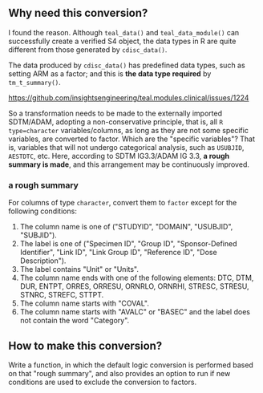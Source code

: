 ## Why need this conversion?
I found the reason. Although `teal_data()` and `teal_data_module()` can successfully create a verified S4 object, the data types in R are quite different from those generated by `cdisc_data()`. 

The data produced by `cdisc_data()` has predefined data types, such as setting ARM as a factor; and this is **the data type required** by `tm_t_summary()`.

https://github.com/insightsengineering/teal.modules.clinical/issues/1224

So a transformation needs to be made to the externally imported SDTM/ADAM, adopting a non-conservative principle, that is, all `R type=character` variables/columns, as long as they are not some specific variables, are converted to factor. Which are the "specific variables"? That is, variables that will not undergo categorical analysis, such as `USUBJID`, `AESTDTC`, etc. Here, according to SDTM IG3.3/ADAM IG 3.3, **a rough summary is made**, and this arrangement may be continuously improved.
### a rough summary
For columns of type `character`, convert them to `factor` except for the following conditions:

1. The column name is one of ("STUDYID", "DOMAIN", "USUBJID", "SUBJID").
2. The label is one of ("Specimen ID", "Group ID", "Sponsor-Defined Identifier", "Link ID", "Link Group ID", "Reference ID", "Dose Description").
3. The label contains "Unit" or "Units".
4. The column name ends with one of the following elements: DTC, DTM, DUR, ENTPT, ORRES, ORRESU, ORNRLO, ORNRHI, STRESC, STRESU, STNRC, STREFC, STTPT.
5. The column name starts with "COVAL".
6. The column name starts with "AVALC" or "BASEC" and the label does not contain the word "Category".

## How to make this conversion?
Write a function, in which the default logic conversion is performed based on that "rough summary", and also provides an option to run if new conditions are used to exclude the conversion to factors.
